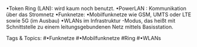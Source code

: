 •Token Ring (LAN): wird kaum noch benutzt.
•PowerLAN : Kommunikation über das Stromnetz
•Funknetze:
•Mobilfunknetze wie GSM, UMTS oder LTE sowie 5G (im Ausbau)
•WLANs im Infrastruktur -Modus, das heißt mit Schnittstelle zu einem leitungsgebundenen Netz mittels Basisstation.

   Tags & Topics:
   #•Funknetze
   #•Mobilfunknetze
   #Ring
   #•WLANs